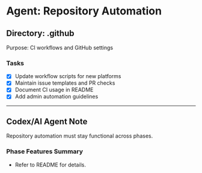 # Agent: Repository Automation

## Directory: .github
Purpose: CI workflows and GitHub settings

### Tasks
- [x] Update workflow scripts for new platforms
- [x] Maintain issue templates and PR checks
- [x] Document CI usage in README
- [x] Add admin automation guidelines

---

## Codex/AI Agent Note
Repository automation must stay functional across phases.

### Phase Features Summary
- Refer to README for details.

